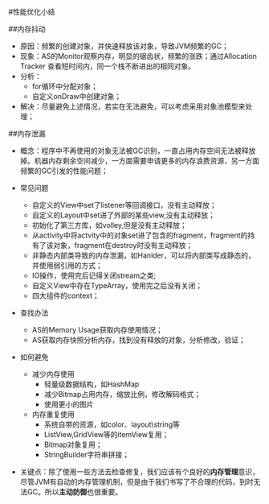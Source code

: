 #性能优化小结



##内存抖动

+ 原因：频繁的创建对象，并快速释放该对象，导致JVM频繁的GC；
+ 现象：AS的Monitor观察内存，明显的锯齿状，频繁的涨跌；通过Allocation Tracker 查看短时间内，同一个栈不断进出的相同对象。
+ 分析：
	+ for循环中分配对象；
	+ 自定义onDraw中创建对象；
+ 解决：尽量避免上述情况，若实在无法避免，可以考虑采用对象池模型来处理；

##内存泄漏

+ 概念：程序中不再使用的对象无法被GC识别，一直占用内存空间无法被释放掉。机器内存剩余空间减少，一方面需要申请更多的内存浪费资源，另一方面频繁的GC引发的性能问题；
+ 常见问题
	+ 自定义的View中set了listener等回调接口，没有主动释放；
	+ 自定义的Layout中set进了外部的某些view,没有主动释放；
	+ 初始化了第三方库，如volley,但是没有主动释放；
	+ 从activity中将actvity中的对象set进了包含的fragment，fragment的持有了该对象，fragment在destroy时没有主动释放；
	+ 非静态内部类导致的内存泄漏，如Hanlder，可以将内部类写成静态的，并使用弱引用的方式；
	+ IO操作，使用完后记得关闭stream之类;
	+ 自定义View中存在TypeArray，使用完之后没有关闭；
	+ 四大组件的context；
+ 查找办法
	+ AS的Memory Usage获取内存使用情况；
	+ AS获取内存快照分析内存，找到没有释放的对象，分析修改，验证；
+ 如何避免
	+ 减少内存使用
		+ 轻量级数据结构，如HashMap
		+ 减少Bitmap占用内存，缩放比例，修改解码格式；
		+ 使用更小的图片
	+ 内存重复使用
		+ 系统自带的资源，如color、layout\string等
		+ ListView,GridView等的itemView复用；
		+ Bitmap对象复用；
		+ StringBuilder字符串拼接；
	
+ 关键点：除了使用一些方法去检查修复，我们应该有个良好的**内存管理**意识，尽管JVM有自动的内存管理机制，但是由于我们书写了不合理的代码，到时无法GC。所以**主动防御**也很重要。

##